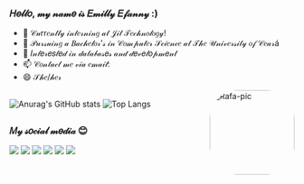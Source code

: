 ### 𝐻𝑒𝓁𝓁𝑜, 𝓂𝓎 𝓃𝒶𝓂𝑒 𝒾𝓈 𝐸𝓂𝒾𝓁𝓁𝓎 𝐸𝒻𝒶𝓃𝓃𝓎 :)

- 🔭 𝒞𝓊rr𝑒𝓃𝓉𝓁𝓎 𝒾𝓃𝓉𝑒𝓇𝓃𝒾𝓃𝑔 𝒶𝓉 𝒥𝒾𝓉 𝒯𝑒𝒸𝒽𝓃𝑜𝓁𝑜𝑔𝓎!
- 🌱 𝒫𝓊𝓇𝓈𝓊𝒾𝓃𝑔 𝒶 𝐵𝒶𝒸𝒽𝑒𝓁𝑜𝓇’𝓈 𝒾𝓃 𝒞𝑜𝓂𝓅𝓊𝓉𝑒𝓇 𝒮𝒸𝒾𝑒𝓃𝒸𝑒 𝒶𝓉 𝒯𝒽𝑒 𝒰𝓃𝒾𝓋𝑒𝓇𝓈𝒾𝓉𝓎 𝑜𝒻 𝒞𝑒𝒶𝓇á
- 💬 𝐼𝓃𝓉𝑒𝓇𝑒𝑠𝓉𝑒𝒹 𝒾𝓃 𝒹𝒶𝓉𝒶𝒷𝒶𝓈𝑒𝓈 𝒶𝓃𝒹 𝒹𝑒𝓋𝑒𝓁𝑜𝓅𝓂𝑒𝓃𝓉
- 📫 𝒞𝑜𝓃𝓉𝒶𝒸𝓉 𝓂𝑒 𝓋𝒾𝒶 𝑒𝓂𝒶𝒾𝓁: <a href = "mailto:emillydalmeida@gmail.com"></a>
- 😄 𝒮𝒽𝑒/𝒽𝑒𝓇

<img align="right" alt="Rafa-pic" height="150" style="border-radius:50px;" src="https://user-images.githubusercontent.com/47991400/228646628-56b6d968-fc67-4318-923c-f41d4fb4a85b.gif">

##

![Anurag's GitHub stats](https://github-readme-stats.vercel.app/api?username=emillydalmeida&show_icons=true&theme=omni)
![Top Langs](https://github-readme-stats.vercel.app/api/top-langs/?username=emillydalmeida&layout=compact&theme=omni)

##

### 𝑀𝓎 𝓈𝑜𝒸𝒾𝒶𝓁 𝓂𝑒𝒹𝒾𝒶 😊

  <a href="https://www.youtube.com/channel/UCfcW44WYsRsGeKWHnqgEriQ" target="_blank"><img src="https://img.shields.io/badge/YouTube-FF0000?style=for-the-badge&logo=youtube&logoColor=white" target="_blank"></a>
  <a href="https://instagram.com/emillydalmeida" target="_blank"><img src="https://img.shields.io/badge/-Instagram-%23E4405F?style=for-the-badge&logo=instagram&logoColor=white" target="_blank"></a>
 	<a href="https://www.twitch.tv/emyefanny" target="_blank"><img src="https://img.shields.io/badge/Twitch-9146FF?style=for-the-badge&logo=twitch&logoColor=white" target="_blank"></a>
  <a href = "mailto:emillydalmeida@gmail.com"><img src="https://img.shields.io/badge/-Gmail-%23333?style=for-the-badge&logo=gmail&logoColor=white" target="_blank"></a>
  <a href="https://www.linkedin.com/in/emilly-almeida-638535270/" target="_blank"><img src="https://img.shields.io/badge/-LinkedIn-%230077B5?style=for-the-badge&logo=linkedin&logoColor=white" target="_blank"></a> 
  <a href="https://steamcommunity.com/id/babyemy" target="_blank"><img src="https://img.shields.io/badge/Steam-000000?style=for-the-badge&logo=steam&logoColor=white" target="_blank"></a>



